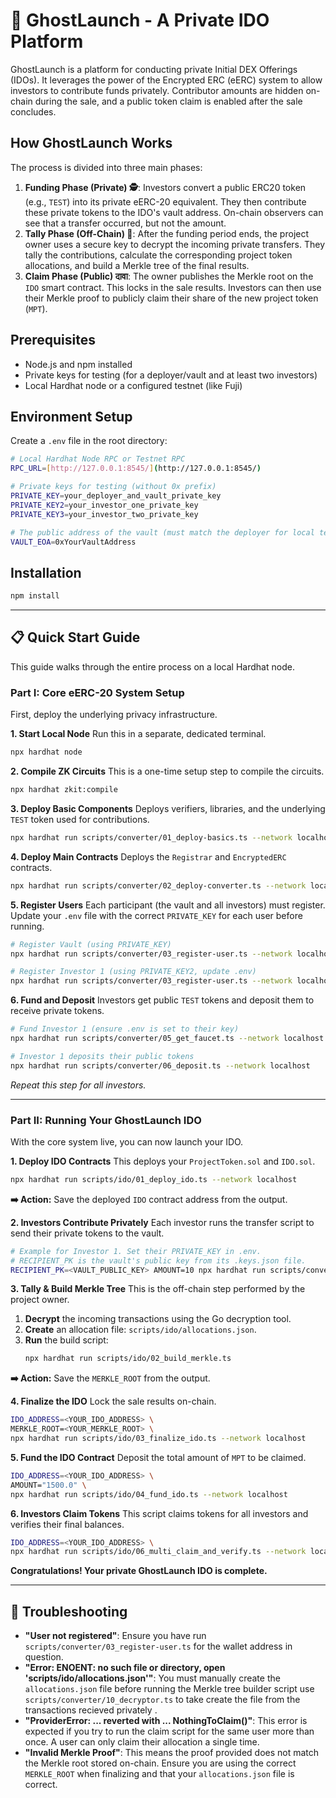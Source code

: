 # 👻 GhostLaunch - A Private IDO Platform

GhostLaunch is a platform for conducting private Initial DEX Offerings (IDOs). It leverages the power of the Encrypted ERC (eERC) system to allow investors to contribute funds privately. Contributor amounts are hidden on-chain during the sale, and a public token claim is enabled after the sale concludes.

## How GhostLaunch Works

The process is divided into three main phases:

1.  **Funding Phase (Private) 🕵️**: Investors convert a public ERC20 token (e.g., `TEST`) into its private eERC-20 equivalent. They then contribute these private tokens to the IDO's vault address. On-chain observers can see that a transfer occurred, but not the amount.
2.  **Tally Phase (Off-Chain) 🧮**: After the funding period ends, the project owner uses a secure key to decrypt the incoming private transfers. They tally the contributions, calculate the corresponding project token allocations, and build a Merkle tree of the final results.
3.  **Claim Phase (Public)  दावा**: The owner publishes the Merkle root on the `IDO` smart contract. This locks in the sale results. Investors can then use their Merkle proof to publicly claim their share of the new project token (`MPT`).

## Prerequisites

* Node.js and npm installed
* Private keys for testing (for a deployer/vault and at least two investors)
* Local Hardhat node or a configured testnet (like Fuji)

## Environment Setup

Create a `.env` file in the root directory:

```bash
# Local Hardhat Node RPC or Testnet RPC
RPC_URL=[http://127.0.0.1:8545/](http://127.0.0.1:8545/)

# Private keys for testing (without 0x prefix)
PRIVATE_KEY=your_deployer_and_vault_private_key
PRIVATE_KEY2=your_investor_one_private_key
PRIVATE_KEY3=your_investor_two_private_key

# The public address of the vault (must match the deployer for local testing)
VAULT_EOA=0xYourVaultAddress
```

## Installation

```bash
npm install
```

---

## 📋 Quick Start Guide

This guide walks through the entire process on a local Hardhat node.

### Part I: Core eERC-20 System Setup

First, deploy the underlying privacy infrastructure.

**1. Start Local Node**
Run this in a separate, dedicated terminal.
```bash
npx hardhat node
```

**2. Compile ZK Circuits**
This is a one-time setup step to compile the circuits.
```bash
npx hardhat zkit:compile
```

**3. Deploy Basic Components**
Deploys verifiers, libraries, and the underlying `TEST` token used for contributions.
```bash
npx hardhat run scripts/converter/01_deploy-basics.ts --network localhost
```

**4. Deploy Main Contracts**
Deploys the `Registrar` and `EncryptedERC` contracts.
```bash
npx hardhat run scripts/converter/02_deploy-converter.ts --network localhost
```

**5. Register Users**
Each participant (the vault and all investors) must register. Update your `.env` file with the correct `PRIVATE_KEY` for each user before running.
```bash
# Register Vault (using PRIVATE_KEY)
npx hardhat run scripts/converter/03_register-user.ts --network localhost

# Register Investor 1 (using PRIVATE_KEY2, update .env)
npx hardhat run scripts/converter/03_register-user.ts --network localhost
```

**6. Fund and Deposit**
Investors get public `TEST` tokens and deposit them to receive private tokens.
```bash
# Fund Investor 1 (ensure .env is set to their key)
npx hardhat run scripts/converter/05_get_faucet.ts --network localhost

# Investor 1 deposits their public tokens
npx hardhat run scripts/converter/06_deposit.ts --network localhost
```
*Repeat this step for all investors.*

---

### Part II: Running Your GhostLaunch IDO

With the core system live, you can now launch your IDO.

**1. Deploy IDO Contracts**
This deploys your `ProjectToken.sol` and `IDO.sol`.
```bash
npx hardhat run scripts/ido/01_deploy_ido.ts --network localhost
```
**➡️ Action:** Save the deployed `IDO` contract address from the output.

**2. Investors Contribute Privately**
Each investor runs the transfer script to send their private tokens to the vault.
```bash
# Example for Investor 1. Set their PRIVATE_KEY in .env.
# RECIPIENT_PK is the vault's public key from its .keys.json file.
RECIPIENT_PK=<VAULT_PUBLIC_KEY> AMOUNT=10 npx hardhat run scripts/converter/07_transfer.ts --network localhost
```

**3. Tally & Build Merkle Tree**
This is the off-chain step performed by the project owner.

1.  **Decrypt** the incoming transactions using the Go decryption tool.
2.  **Create** an allocation file: `scripts/ido/allocations.json`.
3.  **Run** the build script:
    ```bash
    npx hardhat run scripts/ido/02_build_merkle.ts
    ```
**➡️ Action:** Save the `MERKLE_ROOT` from the output.

**4. Finalize the IDO**
Lock the sale results on-chain.
```bash
IDO_ADDRESS=<YOUR_IDO_ADDRESS> \
MERKLE_ROOT=<YOUR_MERKLE_ROOT> \
npx hardhat run scripts/ido/03_finalize_ido.ts --network localhost
```

**5. Fund the IDO Contract**
Deposit the total amount of `MPT` to be claimed.
```bash
IDO_ADDRESS=<YOUR_IDO_ADDRESS> \
AMOUNT="1500.0" \
npx hardhat run scripts/ido/04_fund_ido.ts --network localhost
```

**6. Investors Claim Tokens**
This script claims tokens for all investors and verifies their final balances.
```bash
IDO_ADDRESS=<YOUR_IDO_ADDRESS> \
npx hardhat run scripts/ido/06_multi_claim_and_verify.ts --network localhost
```

**Congratulations! Your private GhostLaunch IDO is complete.**

---

## 🔧 Troubleshooting

* **"User not registered"**: Ensure you have run `scripts/converter/03_register-user.ts` for the wallet address in question.
* **"Error: ENOENT: no such file or directory, open 'scripts/ido/allocations.json'"**: You must manually create the `allocations.json` file before running the Merkle tree builder script use `scripts/converter/10_decryptor.ts` to take create the file from the transactions recieved privately .
* **"ProviderError: ... reverted with ... NothingToClaim()"**: This error is expected if you try to run the claim script for the same user more than once. A user can only claim their allocation a single time.
* **"Invalid Merkle Proof"**: This means the proof provided does not match the Merkle root stored on-chain. Ensure you are using the correct `MERKLE_ROOT` when finalizing and that your `allocations.json` file is correct.
